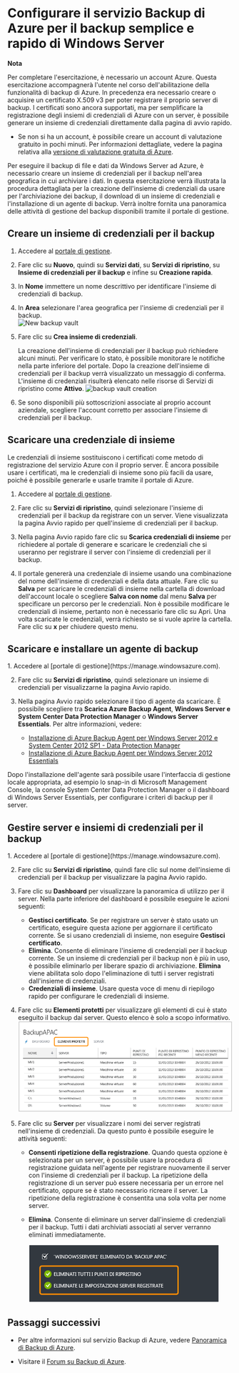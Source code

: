 ﻿<properties 
	pageTitle="Configurare Servizi di ripristino di Azure per eseguire il backup di Windows Server in modo semplice e rapido" 
	description="Usare questa esercitazione per apprendere come usare il servizio di backup nell'offerta cloud di Microsoft Azure per eseguire il backup di Windows Server nel cloud." 
	services="site-recovery" 
	documentationCenter="" 
	authors="markgalioto" 
	manager="jwhit" 
	editor="tysonn"/>

<tags 
	ms.service="site-recovery" 
	ms.workload="backup-recovery" 
	ms.tgt_pltfrm="na" 
	ms.devlang="na" 
	ms.topic="article" 
	ms.date="11/21/2014" 
	ms.author="markgal"/>



<h1><a id="configure-a-backup-vault-tutorial"></a>Configurare il servizio Backup di Azure per il backup semplice e rapido di Windows Server</h1>
<div class="dev-callout"> 
<strong>Nota</strong>
 
<p>Per completare l'esercitazione, è necessario un account Azure. Questa esercitazione accompagnerà l'utente nel corso dell'abilitazione della funzionalità di backup di Azure. In precedenza era necessario creare o acquisire un certificato X.509 v3 per poter registrare il proprio server di backup. I certificati sono ancora supportati, ma per semplificare la registrazione degli insiemi di credenziali di Azure con un server, è possibile generare un insieme di credenziali direttamente dalla pagina di avvio rapido. </p>
<ul> 
<li>Se non si ha un account, è possibile creare un account di valutazione gratuito in pochi minuti. Per informazioni dettagliate, vedere la pagina relativa alla <a href="/it-it/pricing/free-trial/">versione di valutazione gratuita di Azure</a>.</li> 
 

</ul>
 

</div>
  

<p>Per eseguire il backup di file e dati da Windows Server ad Azure, è necessario creare un insieme di credenziali per il backup nell'area geografica in cui archiviare i dati. In questa esercitazione verrà illustrata la procedura dettagliata per la creazione dell'insieme di credenziali da usare per l'archiviazione dei backup, il download di un insieme di credenziali e l'installazione di un agente di backup. Verrà inoltre fornita una panoramica delle attività di gestione del backup disponibili tramite il portale di gestione.</p>



<h2><a id="create"></a>Creare un insieme di credenziali per il backup</h2>

1. Accedere al [portale di gestione](https://manage.windowsazure.com).

2. Fare clic su **Nuovo**, quindi su **Servizi dati**, su **Servizi di ripristino**, su **Insieme di credenziali per il backup** e infine su **Creazione rapida**.

3. In **Nome** immettere un nome descrittivo per identificare l'insieme di credenziali di backup.

4. In **Area** selezionare l'area geografica per l'insieme di credenziali per il backup.  
![New backup vault](http://i.imgur.com/8ptgjuo.png)

5. Fare clic su **Crea insieme di credenziali**.

	La creazione dell'insieme di credenziali per il backup può richiedere alcuni minuti. Per verificare lo stato, è possibile monitorare le notifiche nella parte inferiore del portale. Dopo la creazione dell'insieme di credenziali per il backup verrà visualizzato un messaggio di conferma. L'insieme di credenziali risulterà elencato nelle risorse di Servizi di ripristino come **Attivo**. 
![backup vault creation](http://i.imgur.com/grtLcKM.png)

3. Se sono disponibili più sottoscrizioni associate al proprio account aziendale, scegliere l'account corretto per associare l'insieme di credenziali per il backup.

<h2><a id="upload"></a>Scaricare una credenziale di insieme</h2>

Le credenziali di insieme sostituiscono i certificati come metodo di registrazione del servizio Azure con il proprio server. È ancora possibile usare i certificati, ma le credenziali di insieme sono più facili da usare, poiché è possibile generarle e usarle tramite il portale di Azure.  

1. Accedere al [portale di gestione](https://manage.windowsazure.com).

2. Fare clic su **Servizi di ripristino**, quindi selezionare l'insieme di credenziali per il backup da registrare con un server.  Viene visualizzata la pagina Avvio rapido per quell'insieme di credenziali per il backup.
	

3. Nella pagina Avvio rapido fare clic su **Scarica credenziali di insieme** per richiedere al portale di generare e scaricare le credenziali che si useranno per registrare il server con l'insieme di credenziali per il backup.

4. Il portale genererà una credenziale di insieme usando una combinazione del nome dell'insieme di credenziali e della data attuale. Fare clic su **Salva** per scaricare le credenziali di insieme nella cartella di download dell'account locale o scegliere **Salva con nome** dal menu **Salva** per specificare un percorso per le credenziali. Non è possibile modificare le credenziali di insieme, pertanto non è necessario fare clic su Apri. Una volta scaricate le credenziali, verrà richiesto se si vuole aprire la cartella. Fare clic su **x** per chiudere questo menu.

<h2><a id="download"></a>Scaricare e installare un agente di backup</h2>
1. Accedere al [portale di gestione](https://manage.windowsazure.com).

2. Fare clic su **Servizi di ripristino**, quindi selezionare un insieme di credenziali per visualizzarne la pagina Avvio rapido.

3. Nella pagina Avvio rapido selezionare il tipo di agente da scaricare. È possibile scegliere tra **Scarica Azure Backup Agent**, **Windows Server e System Center Data Protection Manager** o **Windows Server Essentials**.  Per altre informazioni, vedere:

	* [Installazione di Azure Backup Agent per Windows Server 2012 e System Center 2012 SP1 - Data Protection Manager](http://technet.microsoft.com/library/hh831761.aspx#BKMK_installagent)
	* [Installazione di Azure Backup Agent per Windows Server 2012 Essentials](http://technet.microsoft.com/library/jj884318.aspx)

Dopo l'installazione dell'agente sarà possibile usare l'interfaccia di gestione locale appropriata, ad esempio lo snap-in di Microsoft Management Console, la console System Center Data Protection Manager o il dashboard di Windows Server Essentials, per configurare i criteri di backup per il server.
	
  

<h2><a id="manage"></a>Gestire server e insiemi di credenziali per il backup</h2>
1. Accedere al [portale di gestione](https://manage.windowsazure.com).

2. Fare clic su **Servizi di ripristino**, quindi fare clic sul nome dell'insieme di credenziali per il backup per visualizzare la pagina Avvio rapido. 

3. Fare clic su **Dashboard** per visualizzare la panoramica di utilizzo per il server. Nella parte inferiore del dashboard è possibile eseguire le azioni seguenti:
	* **Gestisci certificato**. Se per registrare un server è stato usato un certificato, eseguire questa azione per aggiornare il certificato corrente. Se si usano credenziali di insieme, non eseguire **Gestisci certificato**.
	* **Elimina**. Consente di eliminare l'insieme di credenziali per il backup corrente. Se un insieme di credenziali per il backup non è più in uso, è possibile eliminarlo per liberare spazio di archiviazione. **Elimina** viene abilitata solo dopo l'eliminazione di tutti i server registrati dall'insieme di credenziali.
	* **Credenziali di insieme**. Usare questa voce di menu di riepilogo rapido per configurare le credenziali di insieme. 

3. Fare clic su **Elementi protetti** per visualizzare gli elementi di cui è stato eseguito il backup dai server. Questo elenco è solo a scopo informativo.  
![Protected Items][protected-itmes]

4. Fare clic su **Server** per visualizzare i nomi dei server registrati nell'insieme di credenziali. Da questo punto è possibile eseguire le attività seguenti:
	* **Consenti ripetizione della registrazione**. Quando questa opzione è selezionata per un server, è possibile usare la procedura di registrazione guidata nell'agente per registrare nuovamente il server con l'insieme di credenziali per il backup. La ripetizione della registrazione di un server può essere necessaria per un errore nel certificato, oppure se è stato necessario ricreare il server. La ripetizione della registrazione è consentita una sola volta per nome server.
	* **Elimina**. Consente di eliminare un server dall'insieme di credenziali per il backup. Tutti i dati archiviati associati al server verranno eliminati immediatamente.

		![Deleted Server][deleted-server]

<h2><a id="next"></a>Passaggi successivi</h2>

- Per altre informazioni sul servizio Backup di Azure, vedere [Panoramica di Backup di Azure](http://go.microsoft.com/fwlink/p/?LinkId=222425). 

- Visitare il [Forum su Backup di Azure](http://go.microsoft.com/fwlink/p/?LinkId=290933).

[new-backup-vault]: ./media/backup-configure-vault/RS_howtobackup1.png
[backup-vault-create]: ./media/backup-configure-vault/RS_howtobackup2.png
[manage-cert]: ./media/backup-configure-vault/RS_howtoupload1.png
[install-agent]: ./media/backup-configure-vault/RS_howtodownload1.png
[deleted-server]: ./media/backup-configure-vault/RS_deletedserver.png
[protected-itmes]: ./media/backup-configure-vault/RS_protecteditems.png

<!--HONumber=35.2-->

<!--HONumber=46--> 
